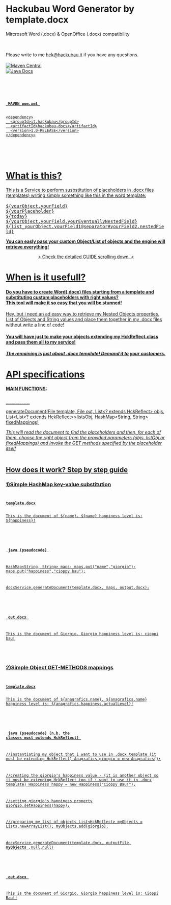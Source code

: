# Hackubau Word Generator by template.docx
<span class="lead">
Mircrosoft Word (.docx) & OpenOffice (.docx) compatibility</span>
 
<br><br>
Please write to me <hck@hackubau.it> if you have any questions.
<br><br>
[![Maven Central](https://img.shields.io/maven-central/v/it.hackubau/hackubau-docs.svg?label=Maven%20Central)](https://search.maven.org/search?q=g:%22it.hackubau%22%20AND%20a:%22hackubau-docs%22)
<br>
[![Java Docs](https://img.shields.io/maven-central/v/it.hackubau/hackubau-docs.svg?label=Java%20Docs)](https://hackuno.github.io/hackubau-docx/docs)
<br><br>
<pre>
<code>
<a href="https://search.maven.org/search?q=g:%22it.hackubau%22%20AND%20a:%22hackubau-docs%22"--Here you can find gradle, groovy and others package managers entries--</a>
<br>
<b> MAVEN pom.xml </b>
<br>
&#60;dependency&#62;
  &#60;groupId&#62;it.hackubau&#60;/groupId&#62;
  &#60;artifactId&#62;hackubau-docs&#60;/artifactId&#62;
  &#60;version&#62;1.0-RELEASE&#60;/version&#62;
&#60;/dependency&#62;
</code>
</pre>
<br>



<br>
<h1><b>What is this?</b></h1>
This is a Service to perform susbstitution of placeholders in .docx files (templates) writing simply something like this in the word template:
<br><br>
<kbd> ${yourObject.yourField} </kbd> 
<br>
<kbd> ${yourPlaceholder} </kbd> 
<br>
<kbd> ${today} </kbd>
<br>
<kbd> ${yourObject.yourField.yourEventuallyNestedField} </kbd>
<br>
<kbd> ${list_yourObject.yourField1@separator#yourField2.nestedField} </kbd>

<b>You can easly pass your custom Object/List of objects and the engine will retrieve everything!</b>

<center> &#62; Check the detailed GUIDE scrolling down. &#60; </center> 
 

<h1 class="lead">When is it usefull?</h1>

<h4 class="lead">Do you have to create Word(.docx) files starting from a template and substituting custom placeholders with right values?<br>
This tool will make it so easy that you will be stunned! </h4>

<sample>Hey, but i need an ad easy way to retrieve my Nested Objects properties, List of Objects and String values and place them together in my .docx files without write a line of code!</sample>
<h4 class="lead">You will have just to make your objects extending my HckReflect.class and pass them all to my service!</h4>
<h5 class="lead">The remaining is just about .docx template! Demand it to your customers.</h5>


<h1 class="lead">API specifications</h1>

<h4><b><u> MAIN FUNCTIONS: </u></b></h4>
<br>
<p style="font-size:2px;">generateDocument(File template, HashMap&#60;String, String&#62; replace, outputFile)</p>
<p> generateDocument(File template, File out, List&#60;? extends HckReflect&#62; objs, List&#60;List&#60;? extends HckReflect&#62;&#62;listsObj, HashMap&#60;String, String&#62; fixedMappings)</p>
<i>This will read the document to find the placeholders and then, for each of them, choose the right object from the provided parameters (objs, listObj or fixedMappings) and invoke the GET methods specified by the placeholder itself </i>
<BR><BR>
 
 
<h2><b> How does it work? Step by step guide</b></h2>


<h3>1)Simple HashMap key-value substitution </h3>

<CODE>
<pre><b><u>template.docx</u></b>

This is the document of ${name}.
${name} happiness level is: ${happiness}!

</pre></CODE><br><CODE><pre>
<b><u>java (pseudocode) </u></b>

HashMap&#60;String, String&#62; maps;
maps.put("name","giorgio");
maps.put("happiness","cioppy bau");

docxService.generateDocument(template.docx, maps, output.docx);

</pre></CODE><br><CODE><pre>
<b><u>out.docx </u></b>

This is the document of Giorgio.
Giorgio happiness level is: cioppi bau!

</pre>
</CODE>

<h3>2)Simple Object GET-METHODS mappings </h3>

<CODE>
<pre><b><u>template.docx</u></b>

This is the document of ${anagrafics.name}.
${anagrafics.name} happiness level is: ${anagrafics.happiness.actualLevel}!

</pre></CODE><br><CODE><pre>
<b><u>java (pseudocode) (n.b. the classes must extends HckReflect) </u></b>

//instantiating my object that i want to use in .docx template (it must be extending HckReflect)
Anagrafics giorgio = new Anagrafics();

//creating the giorgio's happiness value - (it is another object so it must be extending HckReflect too if i want to use it in .docx template)
Happiness happy = new Happiness("Cioppy Bau!");

//setting giorgio's happiness property
giorgio.setHappiness(happy);

///preparing my list of objects
List&#60;HckReflect&#62; myObjects = Lists.newArrayList();
myObjects.add(giorgio);

docxService.generateDocument(template.docx, outputFile, <b>myObjects</b> ,null,null)

</pre></CODE><br><CODE><pre>
<b><u>out.docx </u></b>

This is the document of Giorgio.
Giorgio happiness level is: Cioppi Bau!!

</pre>
</CODE>


